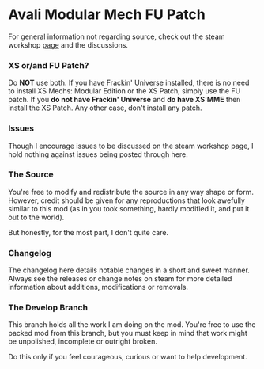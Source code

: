 # Avali Modular Mech FU Patch

For general information not regarding source, check out the steam workshop [page](http://steamcommunity.com/sharedfiles/filedetails/?id=955827258) and the discussions.

### XS or/and FU Patch?

Do __NOT__ use both. If you have Frackin' Universe installed, there is no need to install XS Mechs: Modular Edition or the XS Patch, simply use the
FU patch. If you __do not have Frackin' Universe__ and __do have XS:MME__ then install the XS Patch. Any other case, don't install any patch.

### Issues

Though I encourage issues to be discussed on the steam workshop page, I hold nothing against issues being posted through here.

### The Source

You're free to modify and redistribute the source in any way shape or form. However, credit should be given for any reproductions that look awefully similar to this mod (as in you took something, hardly modified it, and put it out to the world).

But honestly, for the most part, I don't quite care.

### Changelog

The changelog here details notable changes in a short and sweet manner. Always see the releases or change notes on steam for more detailed information about additions, modifications or removals.

### The Develop Branch

This branch holds all the work I am doing on the mod. You're free to use the packed mod from this branch, but you must keep in mind that work might be unpolished, incomplete or outright broken. 

Do this only if you feel courageous, curious or want to help development. 

